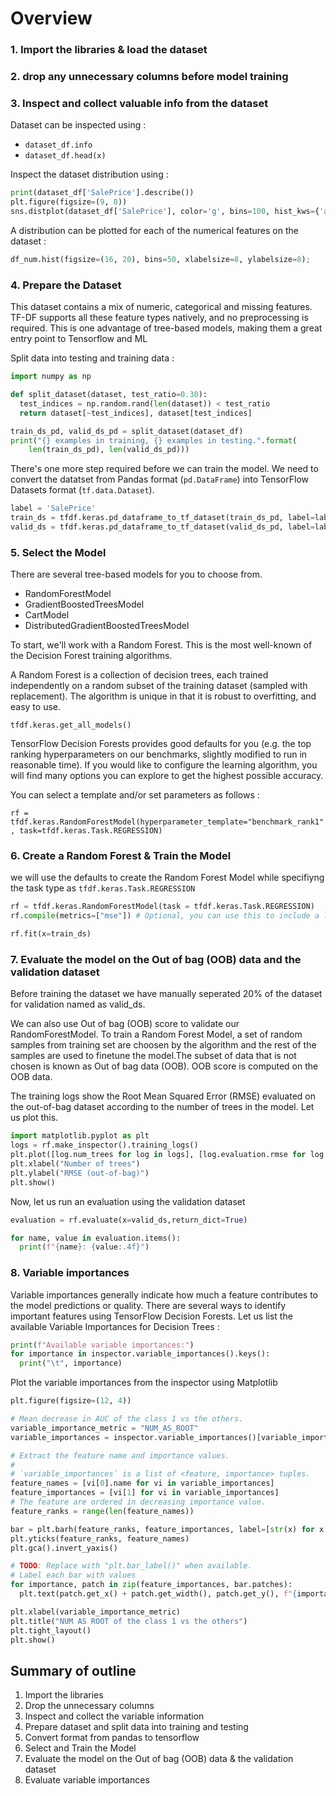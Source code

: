 # Overview

### 1. Import the libraries & load the dataset
### 2. drop any unnecessary columns before model training
### 3. Inspect and collect valuable info from the dataset

Dataset can be inspected using :
* `dataset_df.info`
* `dataset_df.head(x)`

Inspect the dataset distribution using :
```py
print(dataset_df['SalePrice'].describe())
plt.figure(figsize=(9, 8))
sns.distplot(dataset_df['SalePrice'], color='g', bins=100, hist_kws={'alpha': 0.4});
```

A distribution can be plotted for each of the numerical features on the dataset :
```py
df_num.hist(figsize=(16, 20), bins=50, xlabelsize=8, ylabelsize=8);
```

### 4. Prepare the Dataset
This dataset contains a mix of numeric, categorical and missing features. TF-DF supports all these feature types natively, and no preprocessing is required. This is one advantage of tree-based models, making them a great entry point to Tensorflow and ML

Split data into testing and training data :
```py
import numpy as np

def split_dataset(dataset, test_ratio=0.30):
  test_indices = np.random.rand(len(dataset)) < test_ratio
  return dataset[~test_indices], dataset[test_indices]

train_ds_pd, valid_ds_pd = split_dataset(dataset_df)
print("{} examples in training, {} examples in testing.".format(
    len(train_ds_pd), len(valid_ds_pd)))
```

There's one more step required before we can train the model. We need to convert the datatset from Pandas format (`pd.DataFrame`) into TensorFlow Datasets format (`tf.data.Dataset`).

```py
label = 'SalePrice'
train_ds = tfdf.keras.pd_dataframe_to_tf_dataset(train_ds_pd, label=label, task = tfdf.keras.Task.REGRESSION)
valid_ds = tfdf.keras.pd_dataframe_to_tf_dataset(valid_ds_pd, label=label, task = tfdf.keras.Task.REGRESSION)
```

### 5. Select the Model
There are several tree-based models for you to choose from.

* RandomForestModel
* GradientBoostedTreesModel
* CartModel
* DistributedGradientBoostedTreesModel

To start, we'll work with a Random Forest. This is the most well-known of the Decision Forest training algorithms.

A Random Forest is a collection of decision trees, each trained independently on a random subset of the training dataset (sampled with replacement). The algorithm is unique in that it is robust to overfitting, and easy to use.

`tfdf.keras.get_all_models()`

TensorFlow Decision Forests provides good defaults for you (e.g. the top ranking hyperparameters on our benchmarks, slightly modified to run in reasonable time). If you would like to configure the learning algorithm, you will find many options you can explore to get the highest possible accuracy.

You can select a template and/or set parameters as follows :

`rf = tfdf.keras.RandomForestModel(hyperparameter_template="benchmark_rank1", task=tfdf.keras.Task.REGRESSION)`

### 6. Create a Random Forest & Train the Model
we will use the defaults to create the Random Forest Model while specifiyng the task type as `tfdf.keras.Task.REGRESSION`

```py
rf = tfdf.keras.RandomForestModel(task = tfdf.keras.Task.REGRESSION)
rf.compile(metrics=["mse"]) # Optional, you can use this to include a list of eval metrics

rf.fit(x=train_ds)
```

### 7. Evaluate the model on the Out of bag (OOB) data and the validation dataset

Before training the dataset we have manually seperated 20% of the dataset for validation named as valid_ds.

We can also use Out of bag (OOB) score to validate our RandomForestModel. To train a Random Forest Model, a set of random samples from training set are choosen by the algorithm and the rest of the samples are used to finetune the model.The subset of data that is not chosen is known as Out of bag data (OOB). OOB score is computed on the OOB data.

The training logs show the Root Mean Squared Error (RMSE) evaluated on the out-of-bag dataset according to the number of trees in the model. Let us plot this.

```py
import matplotlib.pyplot as plt
logs = rf.make_inspector().training_logs()
plt.plot([log.num_trees for log in logs], [log.evaluation.rmse for log in logs])
plt.xlabel("Number of trees")
plt.ylabel("RMSE (out-of-bag)")
plt.show()
```

Now, let us run an evaluation using the validation dataset

```py
evaluation = rf.evaluate(x=valid_ds,return_dict=True)

for name, value in evaluation.items():
  print(f"{name}: {value:.4f}")
```

### 8. Variable importances
Variable importances generally indicate how much a feature contributes to the model predictions or quality. There are several ways to identify important features using TensorFlow Decision Forests. Let us list the available Variable Importances for Decision Trees :

```py
print(f"Available variable importances:")
for importance in inspector.variable_importances().keys():
  print("\t", importance)
```

Plot the variable importances from the inspector using Matplotlib

```py
plt.figure(figsize=(12, 4))

# Mean decrease in AUC of the class 1 vs the others.
variable_importance_metric = "NUM_AS_ROOT"
variable_importances = inspector.variable_importances()[variable_importance_metric]

# Extract the feature name and importance values.
#
# `variable_importances` is a list of <feature, importance> tuples.
feature_names = [vi[0].name for vi in variable_importances]
feature_importances = [vi[1] for vi in variable_importances]
# The feature are ordered in decreasing importance value.
feature_ranks = range(len(feature_names))

bar = plt.barh(feature_ranks, feature_importances, label=[str(x) for x in feature_ranks])
plt.yticks(feature_ranks, feature_names)
plt.gca().invert_yaxis()

# TODO: Replace with "plt.bar_label()" when available.
# Label each bar with values
for importance, patch in zip(feature_importances, bar.patches):
  plt.text(patch.get_x() + patch.get_width(), patch.get_y(), f"{importance:.4f}", va="top")

plt.xlabel(variable_importance_metric)
plt.title("NUM AS ROOT of the class 1 vs the others")
plt.tight_layout()
plt.show()
```

## Summary of outline

1. Import the libraries
2. Drop the unnecessary columns
3. Inspect and collect the variable information
4. Prepare dataset and split data into training and testing
5. Convert format from pandas to tensorflow
6. Select and Train the Model
7. Evaluate the model on the Out of bag (OOB) data & the validation dataset
8. Evaluate variable importances
